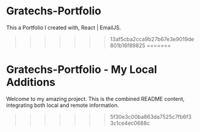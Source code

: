# Gratechs-Portfolio
This a Portfolio I created with, React | EmailJS.
>>>>>>> 13af5cba2cca9b27b67e3e9019de801b16f89825
=======
# Gratechs-Portfolio - My Local Additions

Welcome to my amazing project.
This is the combined README content, integrating both local and remote information.
>>>>>>> 5f30e3c00ba863da7525c7fb6f33c1ce4ec0688c
